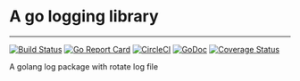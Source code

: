 # A go logging library
--------------------
[![Build Status](https://travis-ci.com/go-ray/logging.svg?branch=master)](https://travis-ci.com/go-ray/logging)
[![Go Report Card](https://goreportcard.com/badge/github.com/go-ray/logging)](https://goreportcard.com/report/github.com/go-ray/logging)
[![CircleCI](https://circleci.com/gh/go-ray/logging/tree/master.svg?style=shield)](https://circleci.com/gh/go-ray/logging/tree/master)
[![GoDoc](https://godoc.org/github.com/go-ray/logging?status.svg)](https://godoc.org/github.com/go-ray/logging)
[![Coverage Status](https://coveralls.io/repos/github/go-ray/logging/badge.svg?branch=master)](https://coveralls.io/github/go-ray/logging?branch=master)

A golang log package with rotate log file
